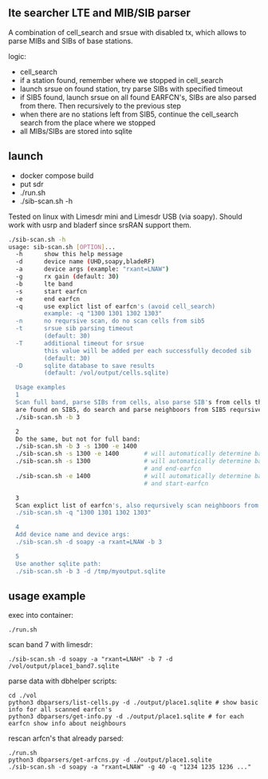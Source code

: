 ## lte searcher LTE and MIB/SIB parser

A combination of cell_search and srsue with disabled tx, which allows to parse MIBs and SIBs of base stations.

logic:
- cell_search
- if a station found, remember where we stopped in cell_search
- launch srsue on found station, try parse SIBs with specified timeout
- if SIB5 found, launch srsue on all found EARFCN's, SIBs are also parsed from there. Then recursively to the previous step
- when there are no stations left from SIB5, continue the cell_search search from the place where we stopped
- all MIBs/SIBs are stored into sqlite

## launch

- docker compose build
- put sdr
- ./run.sh
- ./sib-scan.sh -h

Tested on linux with Limesdr mini and Limesdr USB (via soapy). Should work with usrp and bladerf since srsRAN support them.

```bash
./sib-scan.sh -h
usage: sib-scan.sh [OPTION]...
  -h      show this help message
  -d      device name (UHD,soapy,bladeRF)
  -a      device args (example: "rxant=LNAW")
  -g      rx gain (default: 30)
  -b      lte band
  -s      start earfcn
  -e      end earfcn
  -q      use explict list of earfcn's (avoid cell_search)
          example: -q "1300 1301 1302 1303"
  -n      no reqursive scan, do no scan cells from sib5
  -t      srsue sib parsing timeout
          (default: 30)
  -T      additional timeout for srsue
          this value will be added per each successfully decoded sib
          (default: 30)
  -D      sqlite database to save results
          (default: /vol/output/cells.sqlite)

  Usage examples
  1
  Scan full band, parse SIBs from cells, also parse SIB's from cells that
  are found on SIB5, do search and parse neighboors from SIB5 reqursively:
  ./sib-scan.sh -b 3

  2
  Do the same, but not for full band:
  ./sib-scan.sh -b 3 -s 1300 -e 1400
  ./sib-scan.sh -s 1300 -e 1400       # will automatically determine band
  ./sib-scan.sh -s 1300               # will automatically determine band
                                      # and end-earfcn
  ./sib-scan.sh -e 1400               # will automatically determine band
                                      # and start-earfcn

  3
  Scan explict list of earfcn's, also reqursively scan neighboors from SIB5:
  ./sib-scan.sh -q "1300 1301 1302 1303"

  4
  Add device name and device args:
  ./sib-scan.sh -d soapy -a rxant=LNAW -b 3

  5
  Use another sqlite path:
  ./sib-scan.sh -b 3 -d /tmp/myoutput.sqlite
```


## usage example

exec into container:
```
./run.sh
```

scan band 7 with limesdr:
```
./sib-scan.sh -d soapy -a "rxant=LNAH" -b 7 -d /vol/output/place1_band7.sqlite
```

parse data with dbhelper scripts:
```
cd ./vol
python3 dbparsers/list-cells.py -d ./output/place1.sqlite # show basic info for all scanned earfcn's
python3 dbparsers/get-info.py -d ./output/place1.sqlite # for each earfcn show info about neighbours
```

rescan arfcn's that already parsed:
```
./run.sh
python3 dbparsers/get-arfcns.py -d ./output/place1.sqlite
./sib-scan.sh -d soapy -a "rxant=LNAW" -g 40 -q "1234 1235 1236 ..."
```
